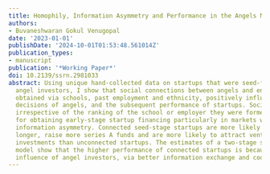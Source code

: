 ```yaml
---
title: Homophily, Information Asymmetry and Performance in the Angels Market
authors:
- Buvaneshwaran Gokul Venugopal
date: '2023-01-01'
publishDate: '2024-10-01T01:53:48.561014Z'
publication_types:
- manuscript
publication: '*Working Paper*'
doi: 10.2139/ssrn.2981033
abstract: Using unique hand-collected data on startups that were seed-funded by individual
  angel investors, I show that social connections between angels and entrepreneurs,
  obtained via schools, past employment and ethnicity, positively influence investment
  decisions of angels, and the subsequent performance of startups. Social connections,
  irrespective of the ranking of the school or employer they were formed, are crucial
  for obtaining early-stage startup financing particularly in markets with higher
  information asymmetry. Connected seed-stage startups are more likely to survive
  longer, raise more series A funds and are more likely to attract venture capital
  investments than unconnected startups. The estimates of a two-stage selection correction
  model show that the higher performance of connected startups is because of post-investment
  influence of angel investors, via better information exchange and coordination.
---
```

